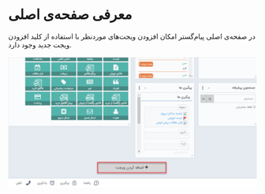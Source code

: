 # معرفی صفحه‌ی اصلی 

در صفحه‌ی اصلی پیام‌گستر امکان افزودن ویجت‌های موردنظر با استفاده از کلید افزودن ویجت جدید وجود دارد. 

![](home-asli1.png)